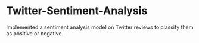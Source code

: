 # Twitter-Sentiment-Analysis
Implemented a sentiment analysis model on Twitter reviews to classify them as positive or negative.
